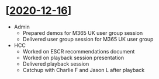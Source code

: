 # [[2020-12-16]]

- Admin
  - Prepared demos for M365 UK user group session
  - Delivered user group session for M365 UK user group
- HCC
  -  Worked on ESCR recommendations document
  -  Worked on playback session presentation
  -  Delivered playback session
  -  Catchup with Charlie F and Jason L after playback

[//begin]: # "Autogenerated link references for markdown compatibility"
[2020-12-16]: 2020-12-16 "2020-12-16"
[//end]: # "Autogenerated link references"